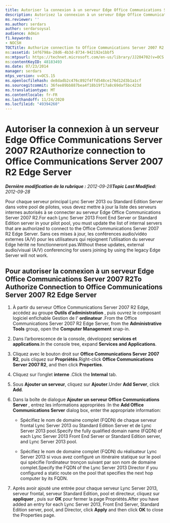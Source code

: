 ```yaml
---
title: Autoriser la connexion à un serveur Edge Office Communications Server 2007 R2
description: Autorisez la connexion à un serveur Edge Office Communications Server 2007 R2.
ms.reviewer: ''
ms.author: serdars
author: serdarsoysal
audience: Admin
f1.keywords:
- NOCSH
TOCTitle: Authorize connection to Office Communications Server 2007 R2 Edge Server
ms:assetid: 14f6798a-28d6-4b3d-8734-942192e1bbf5
ms:mtpsurl: https://technet.microsoft.com/en-us/library/JJ204702(v=OCS.15)
ms:contentKeyID: 48183493
ms.date: 07/23/2014
manager: serdars
mtps_version: v=OCS.15
ms.openlocfilehash: de8dadb2c476c892f4ffd548ce176d12d3b1a1cf
ms.sourcegitcommit: 36fee89bb887bea4f18b19f17a8c69daf5bc423d
ms.translationtype: MT
ms.contentlocale: fr-FR
ms.lasthandoff: 11/24/2020
ms.locfileid: "49394260"
---
```

# <a name="authorize-connection-to-office-communications-server-2007-r2-edge-server"></a><span data-ttu-id="36f0f-103">Autoriser la connexion à un serveur Edge Office Communications Server 2007 R2</span><span class="sxs-lookup"><span data-stu-id="36f0f-103">Authorize connection to Office Communications Server 2007 R2 Edge Server</span></span>

<div data-xmlns="http://www.w3.org/1999/xhtml">

<div class="topic" data-xmlns="http://www.w3.org/1999/xhtml" data-msxsl="urn:schemas-microsoft-com:xslt" data-cs="https://msdn.microsoft.com/">

<div data-asp="https://msdn2.microsoft.com/asp">



</div>

<div id="mainSection">

<div id="mainBody"><span data-ttu-id="36f0f-104">

<span> </span></span><span class="sxs-lookup"><span data-stu-id="36f0f-104">

<span> </span></span></span>

<span data-ttu-id="36f0f-105">_**Dernière modification de la rubrique :** 2012-09-28_</span><span class="sxs-lookup"><span data-stu-id="36f0f-105">_**Topic Last Modified:** 2012-09-28_</span></span>

<span data-ttu-id="36f0f-106">Pour chaque serveur principal Lync Server 2013 ou Standard Edition Server dans votre pool de pilotes, vous devez mettre à jour la liste des serveurs internes autorisés à se connecter au serveur Edge Office Communications Server 2007 R2.</span><span class="sxs-lookup"><span data-stu-id="36f0f-106">For each Lync Server 2013 Front End Server or Standard Edition server in your pilot pool, you must update the list of internal servers that are authorized to connect to the Office Communications Server 2007 R2 Edge Server.</span></span> <span data-ttu-id="36f0f-107">Sans ces mises à jour, les conférences audio/vidéo externes (A/V) pour les utilisateurs qui rejoignent l’utilisation du serveur Edge hérité ne fonctionneront pas.</span><span class="sxs-lookup"><span data-stu-id="36f0f-107">Without these updates, external audio/visual (A/V) conferencing for users joining by using the legacy Edge Server will not work.</span></span>

<div>

## <a name="to-authorize-connection-to-office-communications-server-2007-r2-edge-server"></a><span data-ttu-id="36f0f-108">Pour autoriser la connexion à un serveur Edge Office Communications Server 2007 R2</span><span class="sxs-lookup"><span data-stu-id="36f0f-108">To Authorize Connection to Office Communications Server 2007 R2 Edge Server</span></span>

1.  <span data-ttu-id="36f0f-109">À partir du serveur Office Communications Server 2007 R2 Edge, accédez au groupe **Outils d’administration** , puis ouvrez le composant logiciel enfichable Gestion de l' **ordinateur** .</span><span class="sxs-lookup"><span data-stu-id="36f0f-109">From the Office Communications Server 2007 R2 Edge Server, from the **Administrative Tools** group, open the **Computer Management** snap-in.</span></span>

2.  <span data-ttu-id="36f0f-110">Dans l’arborescence de la console, développez **services et applications**.</span><span class="sxs-lookup"><span data-stu-id="36f0f-110">In the console tree, expand **Services and Applications**.</span></span>

3.  <span data-ttu-id="36f0f-111">Cliquez avec le bouton droit sur **Office Communications Server 2007 R2**, puis cliquez sur **Propriétés**.</span><span class="sxs-lookup"><span data-stu-id="36f0f-111">Right-click **Office Communications Server 2007 R2**, and then click **Properties**.</span></span>

4.  <span data-ttu-id="36f0f-112">Cliquez sur l’onglet **interne** .</span><span class="sxs-lookup"><span data-stu-id="36f0f-112">Click the **Internal** tab.</span></span>

5.  <span data-ttu-id="36f0f-113">Sous **Ajouter un serveur**, cliquez sur **Ajouter**.</span><span class="sxs-lookup"><span data-stu-id="36f0f-113">Under **Add Server**, click **Add**.</span></span>

6.  <span data-ttu-id="36f0f-114">Dans la boîte de dialogue **Ajouter un serveur Office Communications Server** , entrez les informations appropriées :</span><span class="sxs-lookup"><span data-stu-id="36f0f-114">In the **Add Office Communications Server** dialog box, enter the appropriate information:</span></span>
    
      - <span data-ttu-id="36f0f-115">Spécifiez le nom de domaine complet (FQDN) de chaque serveur frontal Lync Server 2013 ou Standard Edition Server et de Lync Server 2013 pool.</span><span class="sxs-lookup"><span data-stu-id="36f0f-115">Specify the fully qualified domain name (FQDN) of each Lync Server 2013 Front End Server or Standard Edition server, and Lync Server 2013 pool.</span></span>
    
      - <span data-ttu-id="36f0f-116">Spécifiez le nom de domaine complet (FQDN) du réalisateur Lync Server 2013 si vous avez configuré un itinéraire statique sur le pool qui spécifie l’ordinateur tronçon suivant par son nom de domaine complet.</span><span class="sxs-lookup"><span data-stu-id="36f0f-116">Specify the FQDN of the Lync Server 2013 Director if you configured a static route on the pool that specifies the next hop computer by its FQDN.</span></span>

7.  <span data-ttu-id="36f0f-117">Après avoir ajouté une entrée pour chaque serveur Lync Server 2013, serveur frontal, serveur Standard Edition, pool et directeur, cliquez sur **appliquer** , puis sur **OK** pour fermer la page Propriétés.</span><span class="sxs-lookup"><span data-stu-id="36f0f-117">After you have added an entry for each Lync Server 2013, Front End Server, Standard Edition server, pool, and Director, click **Apply** and then click **OK** to close the Properties page.</span></span>

<span data-ttu-id="36f0f-118"></div>

</div>

<span> </span>

</div>

</div>

</span><span class="sxs-lookup"><span data-stu-id="36f0f-118"></div>

</div>

<span> </span>

</div>

</div>

</span></span></div>

